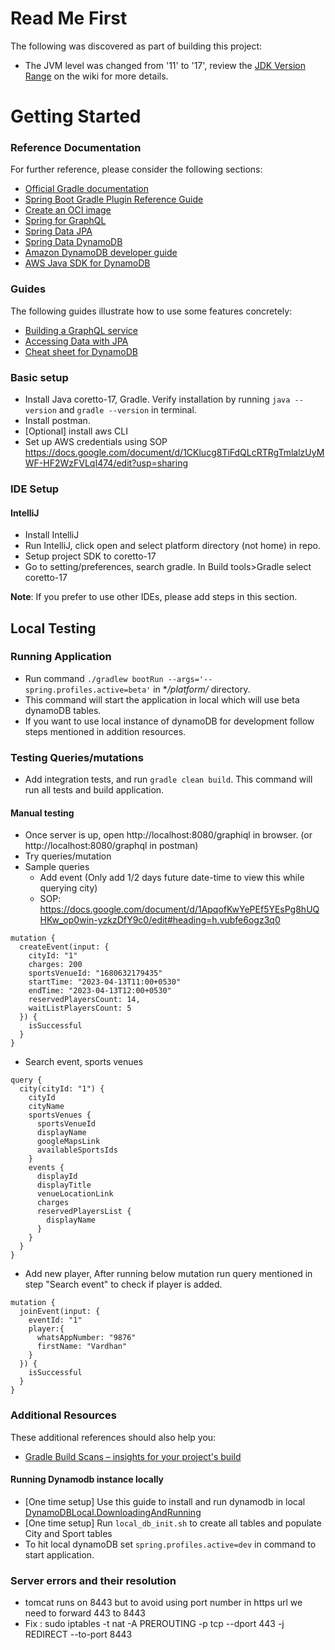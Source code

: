 # Read Me First
The following was discovered as part of building this project:

* The JVM level was changed from '11' to '17', review the [JDK Version Range](https://github.com/spring-projects/spring-framework/wiki/Spring-Framework-Versions#jdk-version-range) on the wiki for more details.

# Getting Started

### Reference Documentation
For further reference, please consider the following sections:

* [Official Gradle documentation](https://docs.gradle.org)
* [Spring Boot Gradle Plugin Reference Guide](https://docs.spring.io/spring-boot/docs/3.0.4/gradle-plugin/reference/html/)
* [Create an OCI image](https://docs.spring.io/spring-boot/docs/3.0.4/gradle-plugin/reference/html/#build-image)
* [Spring for GraphQL](https://docs.spring.io/spring-boot/docs/3.0.4/reference/html/web.html#web.graphql)
* [Spring Data JPA](https://docs.spring.io/spring-boot/docs/3.0.4/reference/htmlsingle/#data.sql.jpa-and-spring-data)
* [Spring Data DynamoDB](https://github.com/boostchicken/spring-data-dynamodb/blob/develop/README.md)
* [Amazon DynamoDB developer guide](https://docs.aws.amazon.com/amazondynamodb/latest/developerguide/Introduction.html)
* [AWS Java SDK for DynamoDB](https://docs.aws.amazon.com/amazondynamodb/latest/developerguide/DynamoDBMapper.html)

### Guides
The following guides illustrate how to use some features concretely:

* [Building a GraphQL service](https://spring.io/guides/gs/graphql-server/)
* [Accessing Data with JPA](https://spring.io/guides/gs/accessing-data-jpa/)
* [Cheat sheet for DynamoDB](https://docs.aws.amazon.com/amazondynamodb/latest/developerguide/CheatSheet.html)

### Basic setup
* Install Java coretto-17, Gradle. Verify installation by running `java --version` and `gradle --version` in terminal.
* Install postman.
* [Optional] install aws CLI
* Set up AWS credentials using SOP https://docs.google.com/document/d/1CKlucg8TiFdQLcRTRgTmlalzUyMWF-HF2WzFVLqI474/edit?usp=sharing


### IDE Setup

#### IntelliJ
* Install IntelliJ
* Run IntelliJ, click open and select platform directory (not home) in repo.
* Setup project SDK to coretto-17
* Go to setting/preferences, search gradle. In Build tools>Gradle select coretto-17

**Note**: If you prefer to use other IDEs, please add steps in this section.

## Local Testing

### Running Application

* Run command `./gradlew bootRun --args='--spring.profiles.active=beta'` in **/platform/* directory.
* This command will start the application in local which will use beta dynamoDB tables.
* If you want to use local instance of dynamoDB for development follow steps mentioned in addition resources.

### Testing Queries/mutations

* Add integration tests, and run `gradle clean build`. This command will run all tests and build application.

#### Manual testing
* Once server is up, open http://localhost:8080/graphiql in browser. (or http://localhost:8080/graphql in postman)
* Try queries/mutation
* Sample queries
  * Add event (Only add 1/2 days future date-time to view this while querying city)
  * SOP: https://docs.google.com/document/d/1ApqofKwYePEf5YEsPg8hUQHKw_op0win-yzkzDfY9c0/edit#heading=h.vubfe6ogz3q0
```aidl
mutation {
  createEvent(input: {
    cityId: "1"
    charges: 200
    sportsVenueId: "1680632179435"
    startTime: "2023-04-13T11:00+0530"
    endTime: "2023-04-13T12:00+0530"
    reservedPlayersCount: 14,
    waitListPlayersCount: 5
  }) {
    isSuccessful
  }
}
```
  * Search event, sports venues
```aidl
query {
  city(cityId: "1") {
    cityId
    cityName
    sportsVenues {
      sportsVenueId
      displayName
      googleMapsLink
      availableSportsIds
    }
    events {
      displayId
      displayTitle
      venueLocationLink
      charges
      reservedPlayersList {
        displayName
      }
    }
  }
}
```
  * Add new player, After running below mutation run query mentioned in step "Search event" to check if player is added.
```aidl
mutation {
  joinEvent(input: {
    eventId: "1"
    player:{
      whatsAppNumber: "9876"
      firstName: "Vardhan"
    }
  }) {
    isSuccessful
  }
}
```

### Additional Resources
These additional references should also help you:

* [Gradle Build Scans – insights for your project's build](https://scans.gradle.com#gradle)

#### Running Dynamodb instance locally

* [One time setup] Use this guide to install and run dynamodb in local [DynamoDBLocal.DownloadingAndRunning](https://docs.aws.amazon.com/amazondynamodb/latest/developerguide/DynamoDBLocal.DownloadingAndRunning.html)
* [One time setup] Run `local_db_init.sh` to create all tables and populate City and Sport tables  
* To hit local dynamoDB set `spring.profiles.active=dev` in command to start application.

### Server errors and their resolution

*  tomcat runs on 8443 but to avoid using port number in https url we need to forward 443 to 8443
*  Fix : sudo iptables -t nat -A PREROUTING -p tcp --dport 443 -j REDIRECT --to-port 8443
